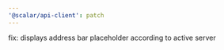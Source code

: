 ```yaml
---
'@scalar/api-client': patch
---
```


fix: displays address bar placeholder according to active server
